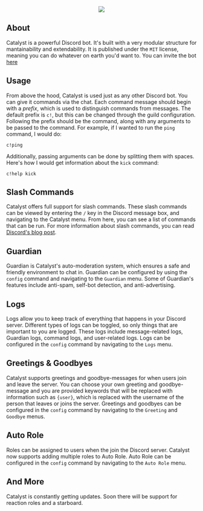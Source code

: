 
<div align="center">
<img src="https://cdn.discordapp.com/avatars/679060088002052118/ef61b0dcdbfb530accbedd5b343da8e5.png?size=256">
</div>

## About
Catalyst is a powerful Discord bot. It's built with a very modular structure for mantainability and extendability. It is published under the `MIT` license, meaning you can do whatever on earth you'd want to. You can invite the bot [here](https://discord.com/oauth2/authorize?&client_id=679060088002052118&scope=bot%20applications.commands&permissions=2134207679)

## Usage
From above the hood, Catalyst is used just as any other Discord bot. You can give it commands via the chat. Each command message should begin with a *prefix*, which is used to distinguish commands from messages. The default prefix is `c!`, but this can be changed through the guild configuration. Following the prefix should be the command, along with any arguments to be passed to the command. For example, if I wanted to run the `ping` command, I would do:
```
c!ping
```
Additionally, passing arguments can be done by splitting them with spaces. Here's how I would get information about the `kick` command:
```
c!help kick
```

## Slash Commands
Catalyst offers full support for slash commands. These slash commands can be viewed by entering the `/` key in the Discord message box, and navigating to the Catalyst menu. From here, you can see a list of commands that can be run. For more information about slash commands, you can read [Discord's blog post](https://blog.discord.com/slash-commands-are-here-8db0a385d9e6).

## Guardian
Guardian is Catalyst's auto-moderation system, which ensures a safe and friendly environment to chat in. Guardian can be configured by using the `config` command and navigating to the `Guardian` menu. Some of Guardian's features include anti-spam, self-bot detection, and anti-advertising.

## Logs
Logs allow you to keep track of everything that happens in your Discord server. Different types of logs can be toggled, so only things that are important to you are logged. These logs include message-related logs, Guardian logs, command logs, and user-related logs. Logs can be configured in the `config` command by navigating to the `Logs` menu.

## Greetings & Goodbyes
Catalyst supports greetings and goodbye-messages for when users join and leave the server. You can choose your own greeting and goodbye-message and you are provided keywords that will be replaced with information such as `{user}`, which is replaced with the username of the person that leaves or joins the server. Greetings and goodbyes can be configured in the `config` command by navigating to the `Greeting` and `Goodbye` menus.

## Auto Role
Roles can be assigned to users when the join the Discord server. Catalyst now supports adding multiple roles to Auto Role. Auto Role can be configured in the `config` command by navigating to the `Auto Role` menu.

## And More
Catalyst is constantly getting updates. Soon there will be support for reaction roles and a starboard.